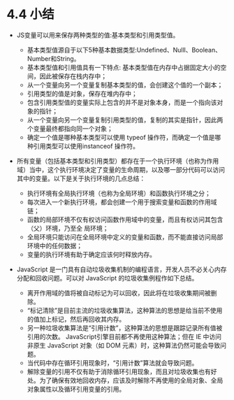 # 4.4 小结

- JS变量可以用来保存两种类型的值:基本类型和引用类型值。
  - 基本类型值源自于以下5种基本数据类型:Undefined、Nulll、Boolean、Number和String。
  - 基本类型值和引用值具有一下特点:
    基本类型值在内存中占据固定大小的空间，因此被保存在栈内存中；
  - 从一个变量向另一个变量复制基本类型的值，会创建这个值的一个副本；
  - 引用类型的值是对象，保存在堆内存中；
  - 包含引用类型值的变量实际上包含的并不是对象本身，而是一个指向该对象的指针；
  - 从一个变量向另一个变量复制引用类型的值，复制的其实是指针，因此两个变量最终都指向同一个对象；
  - 确定一个值是哪种基本类型可以使用 typeof 操作符，而确定一个值是哪种引用类型可以使用instanceof 操作符。
  
- 所有变量（包括基本类型和引用类型）都存在于一个执行环境（也称为作用域）当中，这个执行环境决定了变量的生命周期，以及哪一部分代码可以访问其中的变量。以下是关于执行环境的几点总结：
  - 执行环境有全局执行环境（也称为全局环境）和函数执行环境之分；
  - 每次进入一个新执行环境，都会创建一个用于搜索变量和函数的作用域链；
  - 函数的局部环境不仅有权访问函数作用域中的变量，而且有权访问其包含（父）环境，乃至全
  局环境；
  - 全局环境只能访问在全局环境中定义的变量和函数，而不能直接访问局部环境中的任何数据；
  - 变量的执行环境有助于确定应该何时释放内存。

- JavaScript 是一门具有自动垃圾收集机制的编程语言，开发人员不必关心内存分配和回收问题。可以对 JavaScript 的垃圾收集例程作如下总结。
  - 离开作用域的值将被自动标记为可以回收，因此将在垃圾收集期间被删除。
  - “标记清除”是目前主流的垃圾收集算法，这种算法的思想是给当前不使用的值加上标记，然后再回收其内存。
  - 另一种垃圾收集算法是“引用计数”，这种算法的思想是跟踪记录所有值被引用的次数。 JavaScript引擎目前都不再使用这种算法；但在 IE 中访问非原生 JavaScript 对象（如 DOM 元素）时，这种算法仍然可能会导致问题。
  - 当代码中存在循环引用现象时，“引用计数”算法就会导致问题。
  - 解除变量的引用不仅有助于消除循环引用现象，而且对垃圾收集也有好处。为了确保有效地回收内存，应该及时解除不再使用的全局对象、全局对象属性以及循环引用变量的引用。